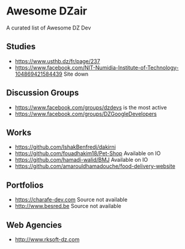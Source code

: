 # Awesome DZair

A curated list of Awesome DZ Dev

## Studies

* https://www.usthb.dz/fr/page/237
* https://www.facebook.com/NIT-Numidia-Institute-of-Technology-104869421584439 Site down

## Discussion Groups

* https://www.facebook.com/groups/dzdevs is the most active
* https://www.facebook.com/groups/DZGoogleDevelopers

## Works

* https://github.com/IshakBenfredj/dakirni
* https://github.com/fouadhakim18/Pet-Shop Available on IO
* https://github.com/hamadi-walid/BMJ Available on IO
* https://github.com/amarouldhamadouche/food-delivery-website

## Portfolios

* https://charafe-dev.com Source not available
* http://www.besred.be Source not available

## Web Agencies

* http://www.rksoft-dz.com

